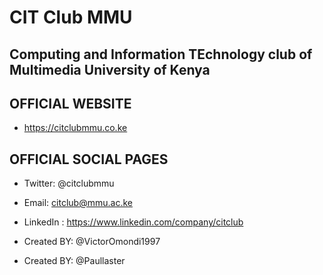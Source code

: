 # CIT Club MMU
## Computing and Information TEchnology club of Multimedia University of Kenya

## OFFICIAL WEBSITE
* https://citclubmmu.co.ke

## OFFICIAL SOCIAL PAGES
* Twitter: @citclubmmu
* Email: citclub@mmu.ac.ke
* LinkedIn : https://www.linkedin.com/company/citclub

* Created BY: @VictorOmondi1997
* Created BY: @Paullaster
